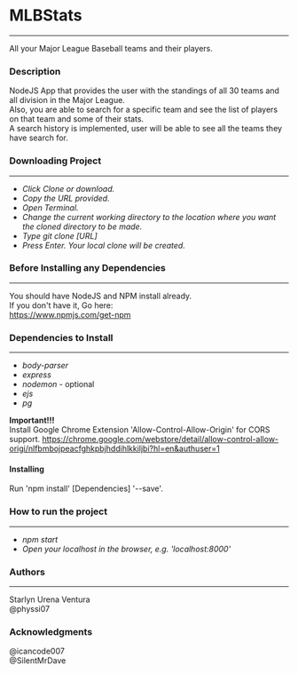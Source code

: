 # MLBStats
---
All your Major League Baseball teams and their players.

### Description  
NodeJS App that provides the user with the standings of all 30 teams and all division in the Major League.  
Also, you are able to search for a specific team and see the list of players on that team and some of their stats.  
A search history is implemented, user will be able to see all the teams they have search for.  

### Downloading Project  
---
* *Click Clone or download.*
* *Copy the URL provided.*
* *Open Terminal.*
* *Change the current working directory to the location where you want the cloned directory to be made.*
* *Type git clone [URL]*
* *Press Enter. Your local clone will be created.*

### Before Installing any Dependencies
---
You should have NodeJS and NPM install already.  
If you don't have it, Go here:  
https://www.npmjs.com/get-npm

### Dependencies to Install  
---
* *body-parser*
* *express*
* *nodemon* - optional
* *ejs*
* *pg*

**Important!!!**  
Install Google Chrome Extension 'Allow-Control-Allow-Origin' for CORS support.
https://chrome.google.com/webstore/detail/allow-control-allow-origi/nlfbmbojpeacfghkpbjhddihlkkiljbi?hl=en&authuser=1

#### Installing  
Run 'npm install' [Dependencies] '--save'.

### How to run the project
---
* *npm start*
* *Open your localhost in the browser, e.g. 'localhost:8000'*

### Authors
---
Starlyn Urena Ventura  
@physsi07

### Acknowledgments
@icancode007  
@SilentMrDave
